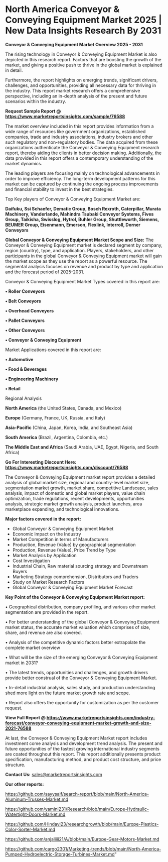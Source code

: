 # North America Conveyor & Conveying Equipment Market 2025 | New Data Insights Research By 2031

<Strong> Conveyor & Conveying Equipment Market Overview 2025 - 2031</strong>

The rising technology in Conveyor & Conveying Equipment Market is also depicted in this research report. Factors that are boosting the growth of the market, and giving a positive push to thrive in the global market is explained in detail.

Furthermore, the report highlights on emerging trends, significant drivers, challenges, and opportunities, providing all necessary data for thriving in the industry. This report market research offers a comprehensive perspective, including an in-depth analysis of the present and future scenarios within the industry.

<strong>Request Sample Report @ <a href=https://www.marketreportsinsights.com/sample/76588>https://www.marketreportsinsights.com/sample/76588</a></strong>

The market overview included in this report provides information from a wide range of resources like government organizations, established companies, trade and industry associations, industry brokers and other such regulatory and non-regulatory bodies. The data acquired from these organizations authenticate the Conveyor & Conveying Equipment research report, thereby aiding the clients in better decision making. Additionally, the data provided in this report offers a contemporary understanding of the market dynamics.

The leading players are focusing mainly on technological advancements in order to improve efficiency. The long-term development patterns for this market can be captured by continuing the ongoing process improvements and financial stability to invest in the best strategies.

Top Key players of Conveyor & Conveying Equipment Market are:

<strong>Daifuku, Ssi Schaefer, Dematic Group, Bosch Rexroth, Caterpillar, Murata Machinery, Vanderlande, Mahindra Tsubaki Conveyor Systems, Fives Group, Taikisha, Swisslog, Hytrol, Buhler Group, Shuttleworth, Siemens, BEUMER Group, Eisenmann, Emerson, Flexlink, Interroll, Dorner Conveyors</strong>

<strong><b>Global Conveyor & Conveying Equipment Market Scope and Size:</b></strong>
The Conveyor & Conveying Equipment market is declared segment by company, region (country), type, and application. Players, stakeholders, and other participants in the global Conveyor & Conveying Equipment market will gain the market scope as they use the report as a powerful resource. The segmental analysis focuses on revenue and product by type and application and the forecast period of 2025-2031.

Conveyor & Conveying Equipment Market Types covered in this report are:

<strong>• Roller Conveyors

• Belt Conveyors

• Overhead Conveyors

• Pallet Conveyors

• Other Conveyors

• Conveyor & Conveying Equipment</strong>

Market Applications covered in this report are:

<strong>• Automotive

• Food & Beverages

• Engineering Machinery

• Retail</strong> 

Regional Analysis

<strong>North America</strong> (the United States, Canada, and Mexico)

<strong>Europe</strong> (Germany, France, UK, Russia, and Italy)

<strong>Asia-Pacific</strong> (China, Japan, Korea, India, and Southeast Asia)

<strong>South America</strong> (Brazil, Argentina, Colombia, etc.)

<strong>The Middle East and Africa</strong> (Saudi Arabia, UAE, Egypt, Nigeria, and South Africa)

<strong>Go For Interesting Discount Here: <a href=https://www.marketreportsinsights.com/discount/76588>https://www.marketreportsinsights.com/discount/76588</a></strong>

The Conveyor & Conveying Equipment market report provides a detailed analysis of global market size, regional and country-level market size, segmentation market growth, market share, competitive Landscape, sales analysis, impact of domestic and global market players, value chain optimization, trade regulations, recent developments, opportunities analysis, strategic market growth analysis, product launches, area marketplace expanding, and technological innovations.

<strong><b>Major factors covered in the report:</b></strong>
<ul>
  <li>Global Conveyor & Conveying Equipment Market </li>
  <li>Economic Impact on the Industry</li>
  <li>Market Competition in terms of Manufacturers</li>
  <li>Production, Revenue (Value) by geographical segmentation</li>
  <li>Production, Revenue (Value), Price Trend by Type</li>
  <li>Market Analysis by Application</li>
  <li>Cost Investigation</li>
  <li>Industrial Chain, Raw material sourcing strategy and Downstream Buyers</li>
  <li>Marketing Strategy comprehension, Distributors and Traders</li>
  <li>Study on Market Research Factors</li>
  <li>Global Conveyor & Conveying Equipment Market Forecast</li>
</ul>

<strong><b>Key Point of the Conveyor & Conveying Equipment Market report:</b></strong>

• Geographical distribution, company profiling, and various other market segmentation are provided in the report.

• For better understanding of the global Conveyor & Conveying Equipment market status, the accurate market valuation which comprises of size, share, and revenue are also covered.

• Analysis of the competitive dynamic factors better extrapolate the complete market overview

• What will be the size of the emerging Conveyor & Conveying Equipment market in 2031?

• The latest trends, opportunities and challenges, and growth drivers provide better construal of the Conveyor & Conveying Equipment Market.

• In-detail industrial analysis, sales study, and production understanding shed more light on the future market growth rate and scope.

• Report also offers the opportunity for customization as per the customer request.

<strong><b>View Full Report @ <a href=https://www.marketreportsinsights.com/industry-forecast/conveyor-conveying-equipment-market-growth-and-size-2021-76588>https://www.marketreportsinsights.com/industry-forecast/conveyor-conveying-equipment-market-growth-and-size-2021-76588</a></b></strong>


At last, the Conveyor & Conveying Equipment Market report includes investment come analysis and development trend analysis. The present and future opportunities of the fastest growing international industry segments are coated throughout this report. This report additionally presents product specification, manufacturing method, and product cost structure, and price structure.

<strong>Contact Us:</strong>
sales@marketreportsinsights.com

<strong>Our other reports:</strong>

<a href=https://github.com/sayysaif/search-report/blob/main/North-America-Aluminum-Trusses-Market.md>https://github.com/sayysaif/search-report/blob/main/North-America-Aluminum-Trusses-Market.md</a>

<a href=https://github.com/yamini231/Research/blob/main/Europe-Hydraulic-Watertight-Doors-Market.md>https://github.com/yamini231/Research/blob/main/Europe-Hydraulic-Watertight-Doors-Market.md</a>

<a href=https://github.com/Hindavi23/researchgrowth/blob/main/Europe-Plastics-Color-Sorter-Market.md>https://github.com/Hindavi23/researchgrowth/blob/main/Europe-Plastics-Color-Sorter-Market.md</a>

<a href=https://github.com/anjaliiii21/A/blob/main/Europe-Gear-Motors-Market.md>https://github.com/anjaliiii21/A/blob/main/Europe-Gear-Motors-Market.md</a>

<a href=https://github.com/cargo2301/Marketing-trends/blob/main/North-America-Pumped-Hydroelectric-Storage-Turbines-Market.md>https://github.com/cargo2301/Marketing-trends/blob/main/North-America-Pumped-Hydroelectric-Storage-Turbines-Market.md</a>"
